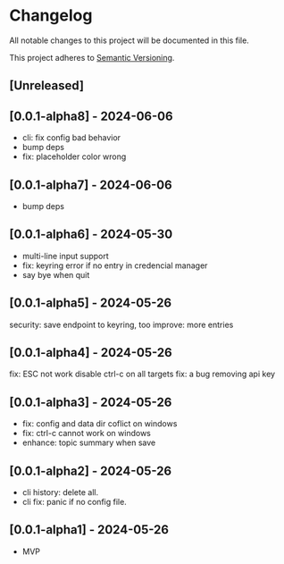 # Changelog

All notable changes to this project will be documented in this file.

This project adheres to [Semantic Versioning](https://semver.org).

<!--
Note: In this file, do not use the hard wrap in the middle of a sentence for compatibility with GitHub comment style markdown rendering.
-->

## [Unreleased]

## [0.0.1-alpha8] - 2024-06-06

- cli: fix config bad behavior
- bump deps
- fix: placeholder color wrong

## [0.0.1-alpha7] - 2024-06-06

- bump deps

## [0.0.1-alpha6] - 2024-05-30

- multi-line input support
- fix: keyring error if no entry in credencial manager
- say bye when quit

## [0.0.1-alpha5] - 2024-05-26

security: save endpoint to keyring, too
improve: more entries

## [0.0.1-alpha4] - 2024-05-26

fix: ESC not work
disable ctrl-c on all targets
fix: a bug removing api key

## [0.0.1-alpha3] - 2024-05-26

- fix: config and data dir coflict on windows
- fix: ctrl-c cannot work on windows
- enhance: topic summary when save

## [0.0.1-alpha2] - 2024-05-26

- cli history: delete all.
- cli fix: panic if no config file.

## [0.0.1-alpha1] - 2024-05-26

- MVP
